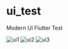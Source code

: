 # ui_test

Modern UI Flutter Test

![ui1](https://user-images.githubusercontent.com/96127438/182551275-62aff07e-f915-486e-96d2-46546bbb29f8.jpg)
![ui2](https://user-images.githubusercontent.com/96127438/182551365-b1c602e4-c2a4-4629-8b3a-a0e2a4d82638.jpg)
![ui3](https://user-images.githubusercontent.com/96127438/182551391-02d6b87f-44f3-4ea9-bd99-47117f3afdd4.jpg)
